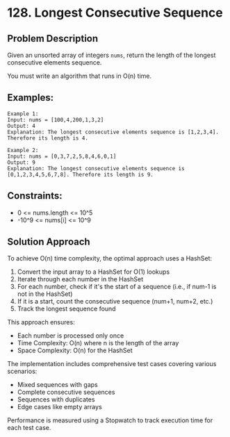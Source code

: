 # 128. Longest Consecutive Sequence

## Problem Description
Given an unsorted array of integers `nums`, return the length of the longest consecutive elements sequence.

You must write an algorithm that runs in O(n) time.

## Examples:
```
Example 1:
Input: nums = [100,4,200,1,3,2]
Output: 4
Explanation: The longest consecutive elements sequence is [1,2,3,4]. Therefore its length is 4.

Example 2:
Input: nums = [0,3,7,2,5,8,4,6,0,1]
Output: 9
Explanation: The longest consecutive elements sequence is [0,1,2,3,4,5,6,7,8]. Therefore its length is 9.
```

## Constraints:
- 0 <= nums.length <= 10^5
- -10^9 <= nums[i] <= 10^9

## Solution Approach
To achieve O(n) time complexity, the optimal approach uses a HashSet:

1. Convert the input array to a HashSet for O(1) lookups
2. Iterate through each number in the HashSet
3. For each number, check if it's the start of a sequence (i.e., if num-1 is not in the HashSet)
4. If it is a start, count the consecutive sequence (num+1, num+2, etc.)
5. Track the longest sequence found

This approach ensures:
- Each number is processed only once
- Time Complexity: O(n) where n is the length of the array
- Space Complexity: O(n) for the HashSet

The implementation includes comprehensive test cases covering various scenarios:
- Mixed sequences with gaps
- Complete consecutive sequences
- Sequences with duplicates
- Edge cases like empty arrays

Performance is measured using a Stopwatch to track execution time for each test case.
